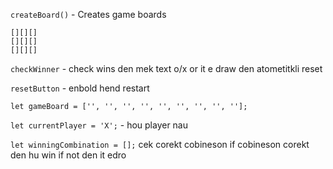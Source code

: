 ```createBoard()``` - Creates game boards
 ```
[][][]
[][][]
[][][]
```
```checkWinner``` -  check wins den mek text o/x  or it e draw den atometitkli reset

```resetButton``` - enbold hend restart

```let gameBoard = ['', '', '', '', '', '', '', '', ''];```  

```let currentPlayer = 'X';``` - hou player nau

```let winningCombination = [];``` cek corekt cobineson  if cobineson corekt den hu win if not den it edro

